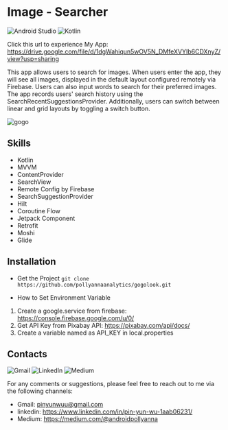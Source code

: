 # Image - Searcher
![Android Studio](https://img.shields.io/badge/Android%20Studio-3DDC84.svg?style=for-the-badge&logo=android-studio&logoColor=white)
![Kotlin](https://img.shields.io/badge/kotlin-%237F52FF.svg?style=for-the-badge&logo=kotlin&logoColor=white)

Click this url to experience My App: https://drive.google.com/file/d/1dgWahiqun5wOV5N_DMfeXVYIb6CDXnyZ/view?usp=sharing

This app allows users to search for images. When users enter the app, 
they will see all images, displayed in the default layout configured
remotely via Firebase. Users can also input words to search for their
preferred images. The app records users' search history using the
SearchRecentSuggestionsProvider. Additionally, users can switch between
linear and grid layouts by toggling a switch button.

![gogo](https://github.com/pollyannaanalytics/gogolook/assets/114213570/f3cd0547-e8c0-48df-ad4c-e17d44cabb17)




## Skills
* Kotlin
* MVVM
* ContentProvider
* SearchView
* Remote Config by Firebase
* SearchSuggestionProvider
* Hilt
* Coroutine Flow
* Jetpack Component
* Retrofit
* Moshi
* Glide
  

## Installation
* Get the Project
``git clone https://github.com/pollyannaanalytics/gogolook.git``

* How to Set Environment Variable
1. Create a google.service from firebase: https://console.firebase.google.com/u/0/
2. Get API Key from Pixabay API: https://pixabay.com/api/docs/
3. Create a variable named as API_KEY in local.properties

## Contacts
![Gmail](https://img.shields.io/badge/Gmail-D14836?style=for-the-badge&logo=gmail&logoColor=white)
![LinkedIn](https://img.shields.io/badge/linkedin-%230077B5.svg?style=for-the-badge&logo=linkedin&logoColor=white)
![Medium](https://img.shields.io/badge/Medium-12100E?style=for-the-badge&logo=medium&logoColor=white)

For any comments or suggestions, please feel free to reach out to me via the following channels:

* Gmail: pinyunwuu@gmail.com
* linkedin: https://www.linkedin.com/in/pin-yun-wu-1aab06231/
* Medium: https://medium.com/@androidpollyanna

